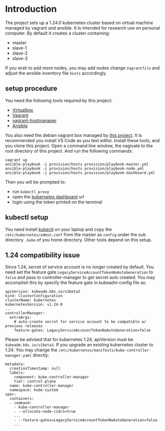 # Introduction

The project sets up a 1.24.0 kubernetes cluster based on virtual machine
managed by vagrant and ansible. It is intended for research use on personal
computer. By default it creates a cluster containing:

- master
- slave-1
- slave-2
- slave-3


If you wish to add more nodes, you may add nodes change `Vagrantfile` and
adjust the ansible inventory file `hosts` accordingly.

## setup procedure

You need the following tools required by this project:

- [Virtualbox][1]
- [Vagrant][2]
- [vagrant-hostmanager][7]
- [Ansible][3]

You also need the debian vagrant box managed by [this project][4].
It is recommended you install VS Code as you text editor.
Install these tools, and you clone this project.
Open a command line window, the nagivate to the root directory of this project.
And run the following commands:

    vagrant up
    ansible-playbook -i provision/hosts provision/playbook-master.yml
    ansible-playbook -i provision/hosts provision/playbook-node.yml
    ansible-playbook -i provision/hosts provision/playbook-dashboard.yml

Then you will be prompted to:

- run `kubectl proxy`
- open the [kubernetes dashboard][5] url
- login using the token printed on the terminal

## kubectl setup

You need install [kubectl][6] on your laptop and copy the
`/etc/kubernetes/admin.conf` from the master as `config`
under the sub directory `.kube` of you home directory.
Other tools depend on this setup.

## 1.24 compatibility issue

Since 1.24, sercet of service account is no longer created by default. You need
set the feature gate `LegacyServiceAccountTokenNoAutoGeneration` to `false` and pass
to controller-manager to get secret auto created.
You may accomplish this by specify the feature gate in kubeadm config file as:


    apiVersion: kubeadm.k8s.io/v1beta3
    kind: ClusterConfiguration
    clusterName: kubernetes
    kubernetesVersion: v1.24.0
    ...
    controllerManager:
      extraArgs:
        # auto-create secret for service account to be compatible w/ previous releases
        feature-gates: LegacyServiceAccountTokenNoAutoGeneration=false

Please be advised that for kubernetes 1.24, apiVersion must be `kubeadm.k8s.io/v1beta3`.
If you upgrade an existing kubernetes cluster to 1.24. You may change the
`/etc/kubernetes/manifests/kube-controller-manager.yaml` directly:

    metadata:
      creationTimestamp: null
      labels:
        component: kube-controller-manager
        tier: control-plane
      name: kube-controller-manager
      namespace: kube-system
    spec:
      containers:
      - command:
        - kube-controller-manager
        - --allocate-node-cidrs=true
        ...
        - --feature-gates=LegacyServiceAccountTokenNoAutoGeneration=false
        ...



[1]: https://www.virtualbox.org/
[2]: https://www.vagrantup.com/
[3]: https://www.ansible.com/
[4]: https://github.com/schnell18/vmbot/tree/master/debian
[5]: http://localhost:8001/api/v1/namespaces/kubernetes-dashboard/services/https:kubernetes-dashboard:/proxy/
[6]: https://k8smeetup.github.io/docs/tasks/tools/install-kubectl/
[7]: https://github.com/devopsgroup-io/vagrant-hostmanager
